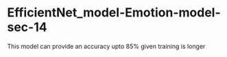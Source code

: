 # EfficientNet_model-Emotion-model-sec-14
 This model can provide an accuracy upto 85% given training is longer
